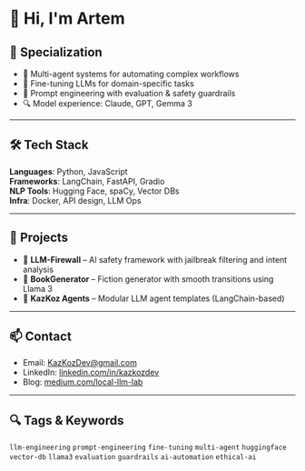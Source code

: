 # 👋 Hi, I'm Artem

## 🧠 Specialization

- 🔁 Multi-agent systems for automating complex workflows  
- 🎯 Fine-tuning LLMs for domain-specific tasks  
- 🧩 Prompt engineering with evaluation & safety guardrails  
- 🔍 Model experience: Claude, GPT, Gemma 3

---

## 🛠 Tech Stack

**Languages**: Python, JavaScript  
**Frameworks**: LangChain, FastAPI, Gradio  
**NLP Tools**: Hugging Face, spaCy, Vector DBs  
**Infra**: Docker, API design, LLM Ops

---

## 🚀 Projects

- 🔐 **LLM-Firewall** – AI safety framework with jailbreak filtering and intent analysis  
- 📖 **BookGenerator** – Fiction generator with smooth transitions using Llama 3  
- 🤖 **KazKoz Agents** – Modular LLM agent templates (LangChain-based)

---

## 📫 Contact

- Email: [KazKozDev@gmail.com](mailto:KazKozDev@gmail.com)  
- LinkedIn: [linkedin.com/in/kazkozdev](https://linkedin.com/in/kazkozdev)  
- Blog: [medium.com/local-llm-lab](https://medium.com/local-llm-lab)

---

## 🔍 Tags & Keywords

`llm-engineering` `prompt-engineering` `fine-tuning` `multi-agent` `huggingface`  
`vector-db` `llama3` `evaluation` `guardrails` `ai-automation` `ethical-ai`
